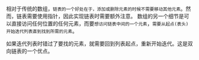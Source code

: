 相对于传统的数组，`链表的一个好处在于，添加或删除元素的时候不需要移动其他元素`。然而，链表需要使用指针，因此实现链表时需要额外注意。
数组的另一个细节是可以直接访问任何位置的任何元素，而要`想访问链表中间的一个元素`，`需要从起点(表头)开始迭代列表直到找到所需的元素`。

如果迭代列表时错过了要找的元素，就需要回到列表起点，重新开始迭代。这是双向链表的一个优点。